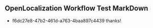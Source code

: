 ## OpenLocalization Workflow Test MarkDown
* f6dc27e8-47b2-461d-a763-4baa897c4439 thanks!

<!--HONumber=Jul16_HO4-->



